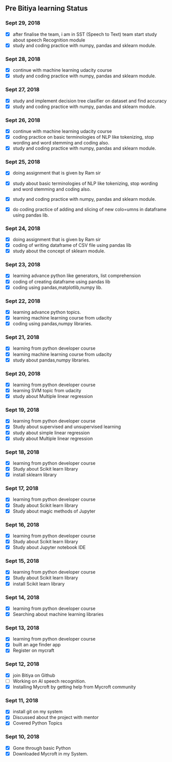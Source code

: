 ## Pre Bitiya learning Status

### Sept 29, 2018
* [x] after finalise the team, i am in SST (Speech to Text) team start study about speech Recognition module
* [x] study and coding practice with numpy, pandas and sklearn module.

### Sept 28, 2018
* [x] continue with machine learning udacity course
* [x] study and coding practice with numpy, pandas and sklearn module.

### Sept 27, 2018
* [x] study and implement decision tree clasifier on dataset and find accuracy
* [x] study and coding practice with numpy, pandas and sklearn module.

### Sept 26, 2018
* [x] continue with machine learning udacity course
* [x] coding practice on basic terminologies of NLP like tokenizing, stop wording and word stemming and coding also.
* [x] study and coding practice with numpy, pandas and sklearn module.

### Sept 25, 2018
* [x] doing assignment that is given by Ram sir
* [x] study about basic terminologies of NLP like tokenizing, stop wording and word stemming and coding also.
* [x] study and coding practice with numpy, pandas and sklearn module.
* [x] do coding practice of adding and slicing of new colo=umns in dataframe using pandas lib.


### Sept 24, 2018
* [x] doing assignment that is given by Ram sir
* [x] coding of writing dataframe of CSV file using pandas lib
* [x] study about the concept of sklearn module.

### Sept 23, 2018
* [x] learning advance python like generators, list comprehension
* [x] coding of creating dataframe using pandas lib
* [x] coding using pandas,matplotlib,numpy lib.

### Sept 22, 2018
* [x] learning advance python topics.
* [x] learning machine learning course from udacity
* [x] coding using pandas,numpy libraries.

### Sept 21, 2018
* [x] learning from python developer course
* [x] learning machine learning course from udacity
* [x] study about pandas,numpy libraries.

### Sept 20, 2018
* [x] learning from python developer course
* [x] learning SVM topic from udacity
* [x] study about Multiple linear regression

### Sept 19, 2018
* [x] learning from python developer course
* [x] Study about supervised and unsupervised learning
* [x] study about simple linear regression
* [x] study about Multiple linear regression

### Sept 18, 2018
* [x] learning from python developer course
* [x] Study about Scikit learn library
* [x] install sklearn library

### Sept 17, 2018
* [x] learning from python developer course
* [x] Study about Scikit learn library
* [x] Study about magic methods of Jupyter

### Sept 16, 2018
* [x] learning from python developer course
* [x] Study about Scikit learn library
* [x] Study about Jupyter notebook IDE

### Sept 15, 2018
* [x] learning from python developer course
* [x] Study about Scikit learn library
* [x] install Scikit learn library

### Sept 14, 2018
* [x] learning from python developer course
* [x] Searching about machine learning libraries 

### Sept 13, 2018
* [x] learning from python developer course
* [x] built an age finder app
* [x] Register on mycraft

### Sept 12, 2018
* [x] join Bitiya on Github
* [ ] Working on AI speech recognition.
* [x] Installing Mycroft by getting help from Mycroft community

### Sept 11, 2018
* [x] install git on my system
* [x] Discussed about the project with mentor
* [x] Covered Python Topics

### Sept 10, 2018
* [x] Gone through basic Python
* [x] Downloaded Mycroft in my System.
